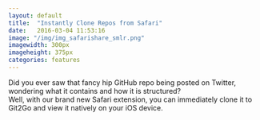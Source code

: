 ```yaml
---
layout: default
title:  "Instantly Clone Repos from Safari"
date:   2016-03-04 11:53:16
image: "/img/img_safarishare_smlr.png"
imagewidth: 300px
imageheight: 375px
categories: features
---
```


Did you ever saw that fancy hip GitHub repo being posted on Twitter, wondering what it contains and how it is structured?<br>Well, with our brand new Safari extension, you can immediately clone it to Git2Go and view it natively on your iOS device.

